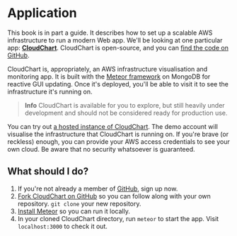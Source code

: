 # Application

This book is in part a guide. It describes how to set up a scalable AWS infrastructure to run a modern Web app. We'll be looking at one particular app: [**CloudChart**][website]. CloudChart is open-source, and you can [find the code on GitHub][repo].

CloudChart is, appropriately, an AWS infrastructure visualisation and monitoring app. It is built with the [Meteor framework](http://www.meteor.com/) on MongoDB for reactive GUI updating. Once it's deployed, you'll be able to visit it to see the infrastructure it's running on.

> **Info** CloudChart is available for you to explore, but still heavily under development and should not be considered ready for production use.

You can try out [a hosted instance of CloudChart][app]. The demo account will visualise the infrastructure that CloudChart is running on. If you're brave (or reckless) enough, you can provide your AWS access credentials to see your own cloud. Be aware that no security whatsoever is guaranteed.


## What should I do?

1. If you're not already a member of [GitHub](https://github.com/), sign up now.
1. [Fork CloudChart on GitHub][repo] so you can follow along with your own repository. `git clone` your new repository.
1. [Install Meteor](https://www.meteor.com/install) so you can run it locally.
1. In your cloned CloudChart directory, run `meteor` to start the app. Visit `localhost:3000` to check it out.

[website]: http://www.cloudchart.io
[repo]: https://github.com/orlade/cloudchart
[app]: http://app.cloudchart.io
